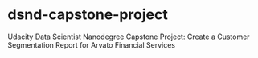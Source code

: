 # dsnd-capstone-project
Udacity Data Scientist Nanodegree Capstone Project: Create a Customer Segmentation Report for Arvato Financial Services
